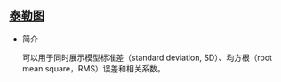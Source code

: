 ## [泰勒图](/basic/taylor-diagram)

- 简介

  可以用于同时展示模型标准差（standard deviation, SD）、均方根（root mean square，RMS）误差和相关系数。
